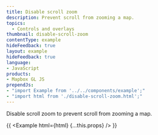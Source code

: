 ```yaml
---
title: Disable scroll zoom
description: Prevent scroll from zooming a map.
topics:
  - Controls and overlays
thumbnail: disable-scroll-zoom
contentType: example
hideFeedback: true
layout: example
hideFeedback: true
language:
- JavaScript
products:
- Mapbox GL JS
prependJs:
- "import Example from '../../components/example';"
- "import html from './disable-scroll-zoom.html';"
---
```


Disable scroll zoom to prevent scroll from zooming a map.

{{ <Example html={html} {...this.props} /> }}
